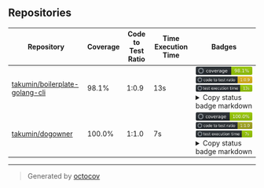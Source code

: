 ## Repositories

| Repository | Coverage | Code to Test Ratio | Time Execution Time | Badges |
| --- | --- | --- | --- | --- |
| [takumin/boilerplate-golang-cli](https://github.com/takumin/boilerplate-golang-cli) | 98.1% | 1:0.9 | 13s | ![takumin/boilerplate-golang-cli](https://raw.githubusercontent.com/takumin/octocov-central/main/badges/takumin/boilerplate-golang-cli/coverage.svg) ![takumin/boilerplate-golang-cli](https://raw.githubusercontent.com/takumin/octocov-central/main/badges/takumin/boilerplate-golang-cli/ratio.svg) ![takumin/boilerplate-golang-cli](https://raw.githubusercontent.com/takumin/octocov-central/main/badges/takumin/boilerplate-golang-cli/time.svg) <details><summary>Copy status badge markdown</summary>```![Coverage](https://raw.githubusercontent.com/takumin/octocov-central/main/badges/takumin/boilerplate-golang-cli/coverage.svg)```<br>```![Code to Test Ratio](https://raw.githubusercontent.com/takumin/octocov-central/main/badges/takumin/boilerplate-golang-cli/ratio.svg)```<br>```![Test Execution Time](https://raw.githubusercontent.com/takumin/octocov-central/main/badges/takumin/boilerplate-golang-cli/time.svg)```</details> |
| [takumin/dogowner](https://github.com/takumin/dogowner) | 100.0% | 1:1.0 | 7s | ![takumin/dogowner](https://raw.githubusercontent.com/takumin/octocov-central/main/badges/takumin/dogowner/coverage.svg) ![takumin/dogowner](https://raw.githubusercontent.com/takumin/octocov-central/main/badges/takumin/dogowner/ratio.svg) ![takumin/dogowner](https://raw.githubusercontent.com/takumin/octocov-central/main/badges/takumin/dogowner/time.svg) <details><summary>Copy status badge markdown</summary>```![Coverage](https://raw.githubusercontent.com/takumin/octocov-central/main/badges/takumin/dogowner/coverage.svg)```<br>```![Code to Test Ratio](https://raw.githubusercontent.com/takumin/octocov-central/main/badges/takumin/dogowner/ratio.svg)```<br>```![Test Execution Time](https://raw.githubusercontent.com/takumin/octocov-central/main/badges/takumin/dogowner/time.svg)```</details> |

---

> Generated by [octocov](https://github.com/k1LoW/octocov)
